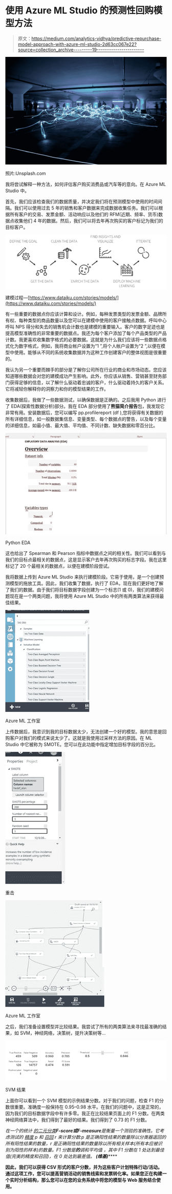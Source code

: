 # 使用 Azure ML Studio 的预测性回购模型方法

> 原文：<https://medium.com/analytics-vidhya/predictive-repurchase-model-approach-with-azure-ml-studio-2d63cc067e22?source=collection_archive---------19----------------------->

![](img/348001ce6558da61e1ffa3212baa4f00.png)

照片:Unsplash.com

我将尝试解释一种方法，如何评估客户购买消费品或汽车等的意向。在 Azure ML Studio 中。

首先，我们应该检查我们的数据质量，并决定我们将在预测模型中使用的时间间隔。我们可以使用过去 5 年的销售和客户数据来完成数据收集任务。我们可以根据所有客户的交易、发票金额、活动响应以及他们的 RFM(近期、频率、货币)数据点收集他们 4 年的数据。然后，我们可以将去年再次购买的客户标记为我们的目标客户。

![](img/a13bcb7b1751914959c5be94835e6f2c.png)

建模过程—[https://www.dataiku.com/stories/models/](https://www.dataiku.com/stories/models/)

有一些重要的数据点你应该计算和设计。例如，每种发票类型的发票金额、品牌所有权、每种类型的商品数量以及您可以在建模中使用的客户接触点数据。呼叫中心呼叫 NPS 得分和失去的销售机会计数也是建模的重要输入。客户的数字足迹也是提高模型准确性的非常重要的数据点。我还为每个客户添加了每个产品类型的产品计数。我更喜欢收集数字格式的必要数据。这就是为什么我们应该将一些数据点格式化为数字格式，例如，我将商业帐户设置为“1 ”,将个人帐户设置为“2 ”,以便在模型中使用。能够从不同的系统收集数据并为这种工作创建客户的整体视图是很重要的。

我认为另一个重要而棘手的部分是了解你公司所在行业的商业和市场动态。您应该知道哪些数据会对您的建模成功产生影响。此外，你应该从销售、营销甚至财务部门获得足够的信息，以了解什么驱动着忠诚的客户，什么驱动着持久的客户关系。它将减轻你解释你的洞察力和你的模型结果的工作。

收集数据后，我做了一些数据测试，以确保数据是正确的。之后我用 Python 进行了 EDA(探索性数据分析)部分。我在 EDA 部分使用了**熊猫简介报告**包，我发现它非常有用。安装数据后，您可以编写 pp.profilereport (df ),您将获得有关数据的所有详细信息，如一般数据集信息、变量类型、每个数据点的警告，以及每个变量的详细信息，如最小值、最大值、平均值、不同计数、缺失数据和零百分比。

![](img/e7a4b302061cb7bfeda4b5726a921348.png)

Python EDA

这也给出了 Spearman 和 Pearson 指标中数据点之间的相关性。我们可以看到与我们的目标点最相关的数据点，这是显示客户去年再次购买的标志字段。我在这里标记了 20 个最相关的数据点，以便在建模阶段尝试。

我将数据上传到 Azure ML Studio 来执行建模阶段。它易于使用，是一个创建预测模型的拖放工具。因此，我们收集了数据，执行了 EDA，现在我们更好地了解了我们的数据。由于我们将目标数据字段创建为一个标志(1 或 0)，我们的建模问题现在是一个两类问题，我将使用 Azure ML Studio 中的所有两类算法来获得最佳结果。

![](img/40f21199362d8c71d129194787f2bfaa.png)

Azure ML 工作室

上传数据后，我意识到我的目标数据太少，无法创建一个好的模型。我的意思是回购客户对我们的模式来说太少了。这就是我使用过采样方法的原因。在 ML Studio 中它被称为 SMOTE。您可以在此功能中指定增加目标字段的百分比。

![](img/b06cc1569e18f8199cfa19b428a9e92e.png)

重击

![](img/8dbc45fa27b87dcd60222611d996671d.png)

Azure ML 工作室

之后，我们准备设置模型并比较结果。我尝试了所有的两类算法来寻找最准确的结果，如 SVM，神经网络，决策树，提升决策树等…

![](img/153204748e03a303432a2f57491e9cf3.png)

SVM 结果

上面你可以看到一个 SVM 模型的示例结果分数。对于我们的问题，检查 F1 的分数很重要。准确度一般保持在 0.95–0.98 水平。在我们的问题中，这是正常的，因为我们的目标数据字段中有许多零。我正在比较结果页面上的 F1 分数。在两类神经网络算法中，我们得到了最好的结果。我们得到了 0.73 的 F1 分数。

*在一个*[](https://en.wikipedia.org/wiki/Statistics)**的统计* [*的二元分类*](https://en.wikipedia.org/wiki/Binary_classification)******F-score****或****F-measure****是衡量一个测验的准确性。它考虑测试的* [*精度*](https://en.wikipedia.org/wiki/Precision_(information_retrieval)) *p 和* [*召回*](https://en.wikipedia.org/wiki/Recall_(information_retrieval)) *r 来计算分数:p 是正确阳性结果的数量除以分类器返回的所有阳性结果的数量，r 是正确阳性结果的数量除以所有相关样本(所有本应被识别为阳性的样本)的数量。F1 分数是*[](https://en.wikipedia.org/wiki/Precision_and_recall)**的**调和平均值* *，其中 F1 分数在 1 处达到最佳值(完美的精度和召回)，在 0 处达到最差值。* ***(维基)********

**因此，我们可以获得 CSV 形式的客户分数，并为这些客户计划特殊行动/活动。通过这项工作，您可以提高营销活动的销售线索和发票转化率。如果您正在构建一个实时分析结构，那么您可以在您的业务系统中将您的模型与 Web 服务结合使用。**